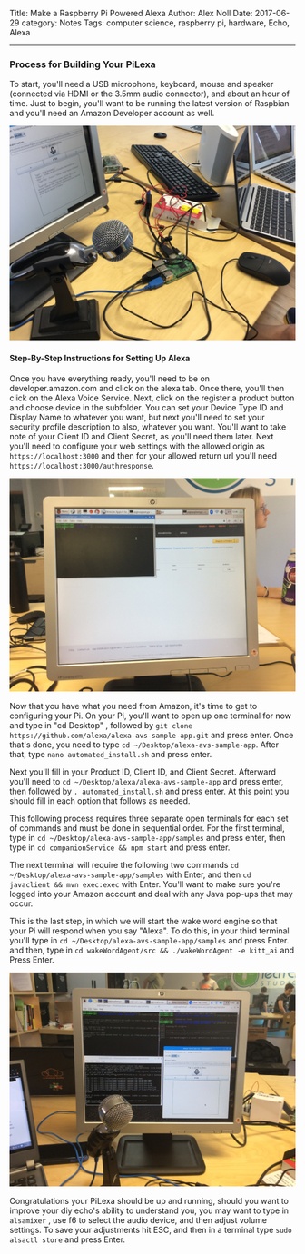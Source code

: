 Title: Make a Raspberry Pi Powered Alexa
Author: Alex Noll
Date: 2017-06-29
category: Notes
Tags: computer science, raspberry pi, hardware, Echo, Alexa

***

### Process for Building Your PiLexa

To start, you'll need a USB microphone, keyboard, mouse and speaker (connected via HDMI or the 3.5mm audio connector), and about an hour of time. Just to begin, you'll want to be running the latest version of Raspbian and you'll need an Amazon Developer account as well.

![Pieces](images/IMG_0036.jpg)

#### Step-By-Step Instructions for Setting Up Alexa

Once you have everything ready, you'll need to be on developer.amazon.com and click on the alexa tab. Once there, you'll then click on the Alexa Voice Service. Next, click on the register a product button and choose device in the subfolder. You can set your Device Type ID and Display Name to whatever you want, but next you'll need to set your security profile description to also, whatever you want. You'll want to take note of your Client ID and Client Secret, as you'll need them later. Next you'll need to configure your web settings with the allowed origin as ```https://localhost:3000``` and then for your allowed return url you'll need ```https://localhost:3000/authresponse```.

![1st Step](images/IMG_3033.jpg)

Now that you have what you need from Amazon, it's time to get to configuring your Pi. On your Pi, you'll want to open up one terminal for now and type in "cd Desktop" , followed by ```git clone https://github.com/alexa/alexa-avs-sample-app.git``` and press enter. Once that's done, you need to type ```cd ~/Desktop/alexa-avs-sample-app```. After that, type ```nano automated_install.sh``` and press enter.

Next you'll fill in your Product ID, Client ID, and Client Secret. Afterward you'll need to ```cd ~/Desktop/alexa/alexa-avs-sample-app``` and press enter, then followed by ```. automated_install.sh``` and press enter. At this point you should fill in each option that follows as needed.

This following process requires three separate open terminals for each set of commands and must be done in sequential order. For the first terminal, type in ```cd ~/Desktop/alexa-avs-sample-app/samples``` and press enter, then type in ```cd companionService && npm start``` and press enter.

The next terminal will require the following two commands ```cd ~/Desktop/alexa-avs-sample-app/samples``` with Enter, and then ```cd javaclient && mvn exec:exec``` with Enter. You'll want to make sure you're logged into your Amazon account and deal with any Java pop-ups that may occur.

This is the last step, in which we will start the wake word engine so that your Pi will respond when you say "Alexa". To do this, in your third terminal you'll type in ```cd ~/Desktop/alexa-avs-sample-app/samples``` and press Enter. and then, type in ```cd wakeWordAgent/src && ./wakeWordAgent -e kitt_ai``` and Press Enter.

![Finished](images/IMG_3078.jpg)

Congratulations your PiLexa should be up and running, should you want to improve your diy echo's ability to understand you, you may want to type in ```alsamixer``` , use f6 to select the audio device, and then adjust volume settings. To save your adjustments hit ESC, and then in a terminal type ```sudo alsactl store``` and press Enter.
